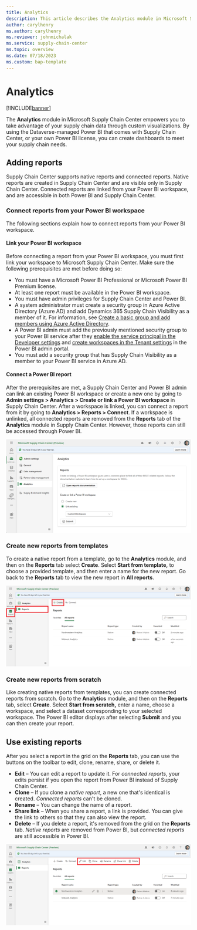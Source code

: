 ```yaml
---
title: Analytics
description: This article describes the Analytics module in Microsoft Supply Chain Center.
author: carylhenry
ms.author: carylhenry
ms.reviewer: johnmichalak
ms.service: supply-chain-center
ms.topic: overview
ms.date: 07/18/2023
ms.custom: bap-template
---
```


# Analytics

[!INCLUDE[banner](../includes/banner.md)]

The **Analytics** module in Microsoft Supply Chain Center empowers you to take advantage of your supply chain data through custom visualizations. By using the Dataverse-managed Power BI that comes with Supply Chain Center, or your own Power BI license, you can create dashboards to meet your supply chain needs.

## Adding reports

Supply Chain Center supports native reports and connected reports. Native reports are created in Supply Chain Center and are visible only in Supply Chain Center. Connected reports are linked from your Power BI workspace, and are accessible in both Power BI and Supply Chain Center.

### Connect reports from your Power BI workspace
The following sections explain how to connect reports from your Power BI workspace.

#### Link your Power BI workspace
Before connecting a report from your Power BI workspace, you must first link your workspace to Microsoft Supply Chain Center. Make sure the following prerequisites are met before doing so:

- You must have a Microsoft Power BI Professional or Microsoft Power BI Premium license.
- At least one report must be available in the Power BI workspace.
- You must have admin privileges for Supply Chain Center and Power BI.
- A system administrator must create a security group in Azure Active Directory (Azure AD) and add Dynamics 365 Supply Chain Visibility as a member of it. For information, see [Create a basic group and add members using Azure Active Directory](/azure/active-directory/fundamentals/how-to-manage-groups).
- A Power BI admin must add the previously mentioned security group to your Power BI service after they [enable the service principal in the Developer settings](/power-bi/enterprise/service-premium-service-principal#enable-service-principals.md) and [create workspaces in the Tenant settings](/power-bi/admin/service-admin-portal-workspace#create-the-new-workspaces.md) in the Power BI admin portal.
- You must add a security group that has Supply Chain Visibility as a member to your Power BI service in Azure AD.

#### Connect a Power BI report

After the prerequisites are met, a Supply Chain Center and Power BI admin can link an existing Power BI workspace or create a new one by going to **Admin settings \> Analytics \> Create or link a Power BI workspace** in Supply Chain Center. After a workspace is linked, you can connect a report from it by going to **Analytics \> Reports \> Connect**. If a workspace is unlinked, all connected reports are removed from the **Reports** tab of the **Analytics** module in Supply Chain Center. However, those reports can still be accessed through Power BI.

![Connecting a report from the Admin settings.](media/Connect_report.png)


### Create new reports from templates
To create a native report from a template, go to the **Analytics** module, and then on the **Reports** tab select **Create**. Select **Start from template,** to choose a provided template, and then enter a name for the new report. Go back to the **Reports** tab to view the new report in **All reports**.

![Creating a new report on the Reports tab of the Analytics module.](media/Create_report.png)

### Create new reports from scratch

Like creating native reports from templates, you can create connected reports from scratch. Go to the **Analytics** module, and then on the **Reports** tab, select **Create**. Select **Start from scratch,** enter a name, choose a workspace, and select a dataset corresponding to your selected workspace. The Power BI editor displays after selecting **Submit** and you can then create your report.

## Use existing reports

After you select a report in the grid on the **Reports** tab, you can use the buttons on the toolbar to edit, clone, rename, share, or delete it.

- **Edit** – You can edit a report to update it. For *connected reports*, your edits persist if you open the report from Power BI instead of Supply Chain Center.
- **Clone** – If you clone a *native report*, a new one that's identical is created. *Connected reports* can't be cloned.
- **Rename** – You can change the name of a report.
- **Share link** – When you share a report, a link is provided. You can give the link to others so that they can also view the report.
- **Delete** – If you delete a report, it's removed from the grid on the **Reports** tab. *Native reports* are removed from Power BI, but *connected reports* are still accessible in Power BI.

![Buttons for using a selected report on the Reports tab of the Analytics module.](media/use-reports.png)
